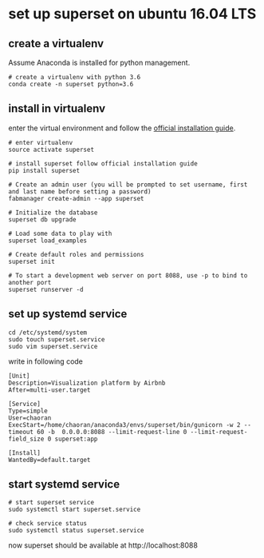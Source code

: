 # set up superset on ubuntu 16.04 LTS

## create a virtualenv

Assume Anaconda is installed for python management.

```
# create a virtualenv with python 3.6
conda create -n superset python=3.6
```

## install in virtualenv

enter the virtual environment and follow the [official installation guide](https://superset.incubator.apache.org/installation.html#superset-installation-and-initialization).

```
# enter virtualenv
source activate superset

# install superset follow official installation guide
pip install superset

# Create an admin user (you will be prompted to set username, first and last name before setting a password)
fabmanager create-admin --app superset

# Initialize the database
superset db upgrade

# Load some data to play with
superset load_examples

# Create default roles and permissions
superset init

# To start a development web server on port 8088, use -p to bind to another port
superset runserver -d

```

## set up systemd service

```
cd /etc/systemd/system
sudo touch superset.service
sudo vim superset.service
```

write in following code

```
[Unit]
Description=Visualization platform by Airbnb
After=multi-user.target

[Service]
Type=simple
User=chaoran
ExecStart=/home/chaoran/anaconda3/envs/superset/bin/gunicorn -w 2 --timeout 60 -b  0.0.0.0:8088 --limit-request-line 0 --limit-request-field_size 0 superset:app

[Install]
WantedBy=default.target
```

## start systemd service

```
# start superset service
sudo systemctl start superset.service
```

```
# check service status
sudo systemctl status superset.service
```

now superset should be available at http://localhost:8088


